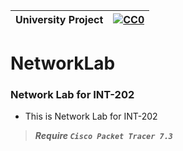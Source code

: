 |University Project|[![CC0](https://licensebuttons.net/p/zero/1.0/88x31.png)](https://creativecommons.org/publicdomain/zero/1.0/)|
|----|----|

# NetworkLab

### Network Lab for INT-202 </n>

* This is Network Lab for INT-202 </n>

>***Require `Cisco Packet Tracer 7.3 `***


